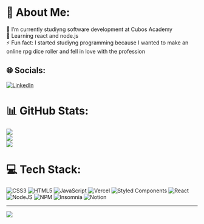 # 💫 About Me:
🔭 I’m currently studiyng software development at Cubos Academy<br>🌱 Learning react and node.js<br>⚡ Fun fact: I started studiyng programming because I wanted to make an online rpg dice roller and fell in love with the profession

## 🌐 Socials:
[![LinkedIn](https://img.shields.io/badge/LinkedIn-%230077B5.svg?logo=linkedin&logoColor=white)](https://www.linkedin.com/in/paulovalleriote/) 

# 📊 GitHub Stats:
![](https://github-readme-stats.vercel.app/api?username=paulo-valleriote&theme=dracula&hide_border=true&include_all_commits=true&count_private=false)<br/>
![](https://github-readme-streak-stats.herokuapp.com/?user=paulo-valleriote&theme=dracula&hide_border=true)<br/>
![](https://github-readme-stats.vercel.app/api/top-langs/?username=paulo-valleriote&theme=dracula&hide_border=true&include_all_commits=true&count_private=false&layout=compact)

# 💻 Tech Stack:
![CSS3](https://img.shields.io/badge/css3-%231572B6.svg?style=for-the-badge&logo=css3&logoColor=white) ![HTML5](https://img.shields.io/badge/html5-%23E34F26.svg?style=for-the-badge&logo=html5&logoColor=white) ![JavaScript](https://img.shields.io/badge/javascript-%23323330.svg?style=for-the-badge&logo=javascript&logoColor=%23F7DF1E) ![Vercel](https://img.shields.io/badge/vercel-%23000000.svg?style=for-the-badge&logo=vercel&logoColor=white) ![Styled Components](https://img.shields.io/badge/styled--components-DB7093?style=for-the-badge&logo=styled-components&logoColor=white) ![React](https://img.shields.io/badge/react-%2320232a.svg?style=for-the-badge&logo=react&logoColor=%2361DAFB) ![NodeJS](https://img.shields.io/badge/node.js-6DA55F?style=for-the-badge&logo=node.js&logoColor=white) ![NPM](https://img.shields.io/badge/NPM-%23000000.svg?style=for-the-badge&logo=npm&logoColor=white) ![Insomnia](https://img.shields.io/badge/Insomnia-black?style=for-the-badge&logo=insomnia&logoColor=5849BE) ![Notion](https://img.shields.io/badge/Notion-%23000000.svg?style=for-the-badge&logo=notion&logoColor=white)

---
[![](https://visitcount.itsvg.in/api?id=paulo-valleriote&icon=0&color=0)](https://visitcount.itsvg.in)

<!-- Proudly created with GPRM ( https://gprm.itsvg.in ) -->
